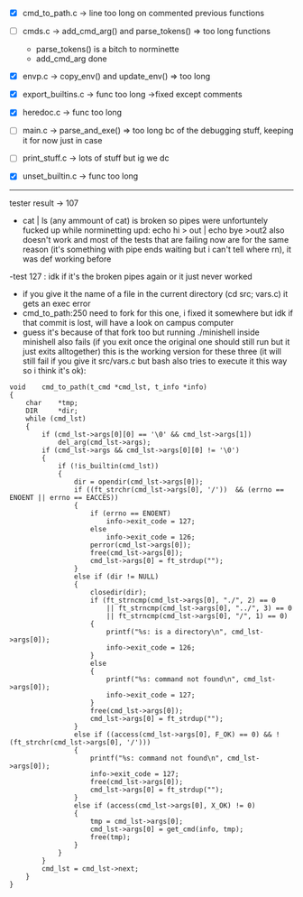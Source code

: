 - [x] cmd_to_path.c -> line too long on commented previous functions 

- [ ] cmds.c -> add_cmd_arg() and parse_tokens() => too long functions
    - parse_tokens() is a bitch to norminette
    - add_cmd_arg done

- [x] envp.c -> copy_env() and update_env() => too long

- [x] export_builtins.c -> func too long ->fixed except comments

- [x] heredoc.c -> func too long

- [ ] main.c -> parse_and_exe() => too long bc of the debugging stuff, keeping it for now just in case

- [ ] print_stuff.c -> lots of stuff but ig we dc

- [x] unset_builtin.c -> func too long

---

tester result -> 107


- cat | ls (any ammount of cat) is broken so pipes were unfortuntely fucked up while norminetting
upd: echo hi > out | echo bye >out2 also doesn't work and most of the tests that are failing now are for the same reason (it's something with pipe ends waiting but i can't tell where rn), it was def working before

-test 127 : idk if it's the broken pipes again or it just never worked

- if you give it the name of a file in the current directory (cd src; vars.c) it gets an exec error
- cmd_to_path:250 need to fork for this one, i fixed it somewhere but idk if that commit is lost, will have a look on campus computer 
- guess it's because of that fork too but running ./minishell inside minishell also fails (if you exit once the original one should still run but it just exits alltogether)
this is the working version for these three (it will still fail if you give it src/vars.c but bash also tries to execute it this way so i think it's ok):
```
void	cmd_to_path(t_cmd *cmd_lst, t_info *info)
{
	char	*tmp;
	DIR		*dir;
	while (cmd_lst)
	{
		if (cmd_lst->args[0][0] == '\0' && cmd_lst->args[1])
			del_arg(cmd_lst->args);
		if (cmd_lst->args && cmd_lst->args[0][0] != '\0')
		{
			if (!is_builtin(cmd_lst))
			{
				dir = opendir(cmd_lst->args[0]);
				if ((ft_strchr(cmd_lst->args[0], '/'))  && (errno == ENOENT || errno == EACCES))
				{
					if (errno == ENOENT)
						info->exit_code = 127;
					else
						info->exit_code = 126;
					perror(cmd_lst->args[0]);
					free(cmd_lst->args[0]);
					cmd_lst->args[0] = ft_strdup("");
				}
				else if (dir != NULL)
				{
					closedir(dir);
					if (ft_strncmp(cmd_lst->args[0], "./", 2) == 0
						|| ft_strncmp(cmd_lst->args[0], "../", 3) == 0
						|| ft_strncmp(cmd_lst->args[0], "/", 1) == 0)
					{
						printf("%s: is a directory\n", cmd_lst->args[0]);
						info->exit_code = 126;
					}
					else
					{
						printf("%s: command not found\n", cmd_lst->args[0]);
						info->exit_code = 127;
					}
					free(cmd_lst->args[0]);
					cmd_lst->args[0] = ft_strdup("");
				}
				else if ((access(cmd_lst->args[0], F_OK) == 0) && !(ft_strchr(cmd_lst->args[0], '/')))
				{
					printf("%s: command not found\n", cmd_lst->args[0]);
					info->exit_code = 127;
					free(cmd_lst->args[0]);
					cmd_lst->args[0] = ft_strdup("");
				}
				else if (access(cmd_lst->args[0], X_OK) != 0)
				{
					tmp = cmd_lst->args[0];
					cmd_lst->args[0] = get_cmd(info, tmp);
					free(tmp);
				}
			}
		}
		cmd_lst = cmd_lst->next;
	}
}
